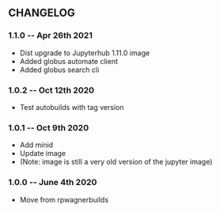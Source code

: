 ## CHANGELOG

### 1.1.0 -- Apr 26th 2021

* Dist upgrade to Jupyterhub 1.11.0 image
* Added globus automate client
* Added globus search cli


### 1.0.2 -- Oct 12th 2020

* Test autobuilds with tag version

### 1.0.1 -- Oct 9th 2020

* Add minid
* Update image
* (Note: image is still a very old version of the jupyter image) 

### 1.0.0 -- June 4th 2020

* Move from rpwagnerbuilds

